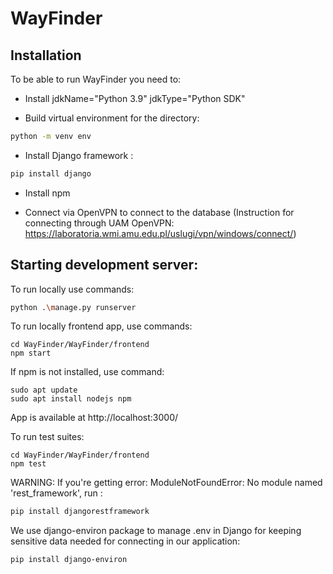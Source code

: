 # WayFinder

## Installation

To be able to run WayFinder you need to:

- Install jdkName="Python 3.9" jdkType="Python SDK"

- Build virtual environment for the directory:
```bash
python -m venv env
```

- Install Django framework :
```bash
pip install django
```
- Install npm

- Connect via OpenVPN to connect to the database (Instruction for connecting through UAM OpenVPN: https://laboratoria.wmi.amu.edu.pl/uslugi/vpn/windows/connect/)

## Starting development server:

To run locally use commands:
```bash
python .\manage.py runserver
```

To run locally frontend app, use commands:
```
cd WayFinder/WayFinder/frontend
npm start
```
If npm is not installed, use command:
```
sudo apt update
sudo apt install nodejs npm
```
App is available at http://localhost:3000/

To run test suites:
```
cd WayFinder/WayFinder/frontend
npm test
```

WARNING:
If you're getting error: ModuleNotFoundError: No module named 'rest_framework', run :

```bash
pip install djangorestframework
```


We use django-environ package to manage .env in Django for keeping sensitive data needed for connecting in our application:
```bash
pip install django-environ
```
